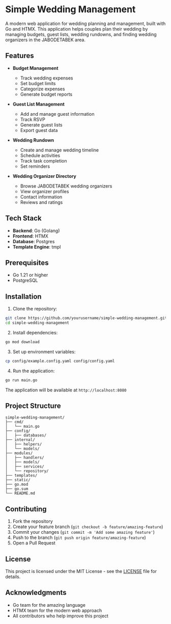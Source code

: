 # Simple Wedding Management

A modern web application for wedding planning and management, built with Go and HTMX. This application helps couples plan their wedding by managing budgets, guest lists, wedding rundowns, and finding wedding organizers in the JABODETABEK area.

## Features

- **Budget Management**

  - Track wedding expenses
  - Set budget limits
  - Categorize expenses
  - Generate budget reports

- **Guest List Management**

  - Add and manage guest information
  - Track RSVP
  - Generate guest lists
  - Export guest data

- **Wedding Rundown**

  - Create and manage wedding timeline
  - Schedule activities
  - Track task completion
  - Set reminders

- **Wedding Organizer Directory**
  - Browse JABODETABEK wedding organizers
  - View organizer profiles
  - Contact information
  - Reviews and ratings

## Tech Stack

- **Backend**: Go (Golang)
- **Frontend**: HTMX
- **Database**: Postgres
- **Template Engine**: tmpl

## Prerequisites

- Go 1.21 or higher
- PostgreSQL

## Installation

1. Clone the repository:

```bash
git clone https://github.com/yourusername/simple-wedding-management.git
cd simple-wedding-management
```

2. Install dependencies:

```bash
go mod download
```

3. Set up environment variables:

```bash
cp config/example.config.yaml config/config.yaml
```

4. Run the application:

```bash
go run main.go
```

The application will be available at `http://localhost:8080`

## Project Structure

```
simple-wedding-management/
├── cmd/
│   └── main.go
├── config/
│   ├── databases/
├── internal/
│   ├── helpers/
│   └── models/
├── modules/
│   ├── handlers/
│   ├── models/
│   ├── services/
│   └── repository/
├── templates/
├── static/
├── go.mod
├── go.sum
└── README.md
```

## Contributing

1. Fork the repository
2. Create your feature branch (`git checkout -b feature/amazing-feature`)
3. Commit your changes (`git commit -m 'Add some amazing feature'`)
4. Push to the branch (`git push origin feature/amazing-feature`)
5. Open a Pull Request

## License

This project is licensed under the MIT License - see the [LICENSE](LICENSE) file for details.

## Acknowledgments

- Go team for the amazing language
- HTMX team for the modern web approach
- All contributors who help improve this project
